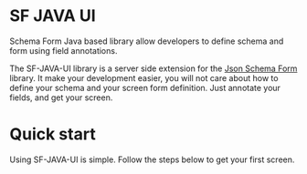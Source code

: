 # SF JAVA UI
Schema Form Java based library allow developers to define schema and form using field annotations.

The SF-JAVA-UI library is a server side extension for the [Json Schema Form](https://github.com/json-schema-form) library. It make your development easier, you will not care about how to define your schema and your screen form definition. Just annotate your fields, and get your screen.

# Quick start
Using SF-JAVA-UI is simple. Follow the steps below to get your first screen.
